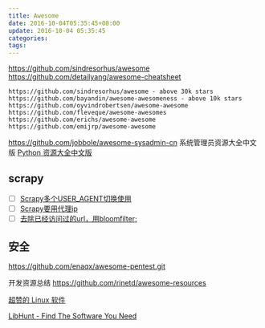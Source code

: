 ```yaml
---
title: Awesome
date: 2016-10-04T05:35:45+08:00
update: 2016-10-04 05:35:45
categories:
tags:
---
```


https://github.com/sindresorhus/awesome
https://github.com/detailyang/awesome-cheatsheet

    https://github.com/sindresorhus/awesome - above 30k stars
    https://github.com/bayandin/awesome-awesomeness - above 10k stars
    https://github.com/oyvindrobertsen/awesome-awesome
    https://github.com/fleveque/awesome-awesomes
    https://github.com/erichs/awesome-awesome
    https://github.com/emijrp/awesome-awesome
https://github.com/jobbole/awesome-sysadmin-cn 系统管理员资源大全中文版
[Python 资源大全中文版](https://github.com/jobbole/awesome-python-cn)

## scrapy
- [ ] [Scrapy多个USER_AGENT切换使用](https://github.com/cnu/scrapy-random-useragent)
- [ ] [Scrapy要用代理ip](https://github.com/kohn/HttpProxyMiddleware)
- [ ] [去除已经访问过的url，用bloomfilter;](https://github.com/kohn/HttpProxyMiddleware)

## 安全
https://github.com/enaqx/awesome-pentest.git

开发资源总结
https://github.com/rinetd/awesome-resources

[超赞的 Linux 软件](https://github.com/VoLuong/Awesome-Linux-Software)

[LibHunt - Find The Software You Need](https://www.libhunt.com/)
